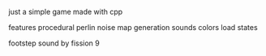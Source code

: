 just a simple game made with cpp

features 
	procedural perlin noise map generation
	sounds
	colors
	load states



footstep sound by fission 9
